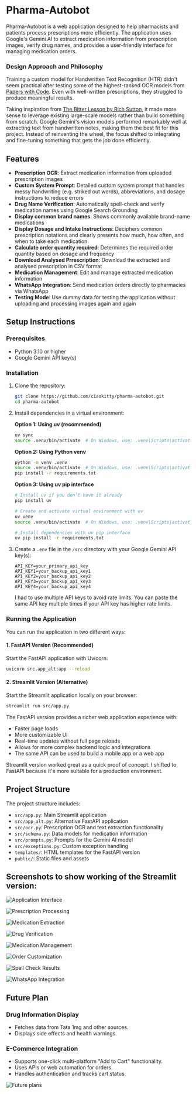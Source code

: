 # Pharma-Autobot

Pharma-Autobot is a web application designed to help pharmacists and patients process prescriptions more efficiently. The application uses Google's Gemini AI to extract medication information from prescription images, verify drug names, and provides a user-friendly interface for managing medication orders.

### **Design Approach and Philosophy**

Training a custom model for Handwritten Text Recognition (HTR) didn't seem practical after testing some of the highest-ranked OCR models from [Papers with Code](https://paperswithcode.com/task/handwritten-text-recognition/). Even with well-written prescriptions, they struggled to produce meaningful results.

Taking inspiration from [The Bitter Lesson by Rich Sutton](https://www.cs.utexas.edu/~eunsol/courses/data/bitter_lesson.pdf), it made more sense to leverage existing large-scale models rather than build something from scratch. Google Gemini's vision models performed remarkably well at extracting text from handwritten notes, making them the best fit for this project. Instead of reinventing the wheel, the focus shifted to integrating and fine-tuning something that gets the job done efficiently.

## Features

- **Prescription OCR**: Extract medication information from uploaded prescription images
- **Custom System Prompt**: Detailed custom system prompt that handles messy handwriting (e.g. striked out words), abbreviations, and dosage instructions to reduce errors
- **Drug Name Verification**: Automatically spell-check and verify medication names using Google Search Grounding
- **Display common brand names**: Shows commonly available brand-name medications
- **Display Dosage and Intake Instructions**: Deciphers common prescription notations and clearly presents how much, how often, and when to take each medication.
- **Calculate order quantity required**: Determines the required order quantity based on dosage and frequency
- **Download Analysed Prrescription**: Download the extracted and analysed prescription in CSV format
- **Medication Management**: Edit and manage extracted medication information
- **WhatsApp Integration**: Send medication orders directly to pharmacies via WhatsApp
- **Testing Mode**: Use dummy data for testing the application without uploading and processing images again and again

## Setup Instructions

### Prerequisites

- Python 3.10 or higher
- Google Gemini API key(s)

### Installation

1. Clone the repository:
   ```bash
   git clone https://github.com/ciaokitty/pharma-autobot.git
   cd pharma-autobot
   ```

2. Install dependencies in a virtual environment:

   **Option 1: Using uv (recommended)**
   ```bash
   uv sync
   source .venv/bin/activate  # On Windows, use: .venv\Scripts\activate
   ```

   **Option 2: Using Python venv**
   ```bash
   python -m venv .venv
   source .venv/bin/activate  # On Windows, use: .venv\Scripts\activate
   pip install -r requirements.txt
   ```

   **Option 3: Using uv pip interface**
   ```bash
   # Install uv if you don't have it already
   pip install uv

   # Create and activate virtual environment with uv
   uv venv
   source .venv/bin/activate  # On Windows, use: .venv\Scripts\activate

   # Install dependencies with uv pip interface
   uv pip install -r requirements.txt
   ```

3. Create a `.env` file in the `/src` directory with your Google Gemini API key(s):
   ```
   API_KEY=your_primary_api_key
   API_KEY1=your_backup_api_key1
   API_KEY2=your_backup_api_key2
   API_KEY3=your_backup_api_key3
   API_KEY4=your_backup_api_key4
   ```
   I had to use multiple API keys to avoid rate limits. You can paste the same API key multiple times if your API key has higher rate limits.

### Running the Application

You can run the application in two different ways:

#### 1. FastAPI Version (Recommended)
Start the FastAPI application with Uvicorn:
```bash
uvicorn src.app_alt:app --reload
```

#### 2. Streamlit Version (Alternative)
Start the Streamlit application locally on your browser:
```bash
streamlit run src/app.py
```

The FastAPI version provides a richer web application experience with:
- Faster page loads
- More customizable UI
- Real-time updates without full page reloads
- Allows for more complex backend logic and integrations
- The same API can be used to build a mobile app or a web app

Streamlit version worked great as a quick proof of concept. I shifted to FastAPI because it's more suitable for a production environment.

## Project Structure

The project structure includes:
- `src/app.py`: Main Streamlit application
- `src/app_alt.py`: Alternative FastAPI application
- `src/ocr.py`: Prescription OCR and text extraction functionality
- `src/schema.py`: Data models for medication information
- `src/prompts.py`: Prompts for the Gemini AI model
- `src/exceptions.py`: Custom exception handling
- `templates/`: HTML templates for the FastAPI version
- `public/`: Static files and assets

## Screenshots to show working of the Streamlit version:

![Application Interface](screenshots/Screenshot%202025-02-26%20033943.png)

![Prescription Processing](screenshots/Screenshot%202025-02-26%20033958.png)

![Medication Extraction](screenshots/Screenshot%202025-02-26%20034018.png)

![Drug Verification](screenshots/Screenshot%202025-02-26%20034036.png)

![Medication Management](screenshots/Screenshot%202025-02-26%20034052.png)

![Order Customization](screenshots/Screenshot%202025-02-26%20034110.png)

![Spell Check Results](screenshots/Screenshot%202025-02-26%20034121.png)

![WhatsApp Integration](screenshots/Screenshot%202025-02-26%20120034.png)


## Future Plan

### Drug Information Display
- Fetches data from Tata 1mg and other sources.
- Displays side effects and health warnings.

### E-Commerce Integration
- Supports one-click multi-platform "Add to Cart" functionality.
- Uses APIs or web automation for orders.
- Handles authentication and tracks cart status.

![Future plans](screenshots/future-pharma-bot.png)
